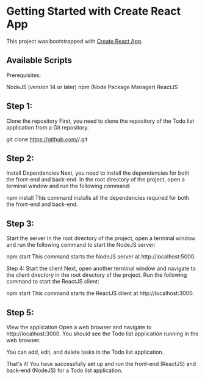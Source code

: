 # Getting Started with Create React App

This project was bootstrapped with [Create React App](https://github.com/facebook/create-react-app).

## Available Scripts
Prerequisites:

NodeJS (version 14 or later)
npm (Node Package Manager)
ReactJS

## Step 1: 
Clone the repository
First, you need to clone the repository of the Todo list application from a Git repository.

git clone https://github.com/<username>/<repository-name>.git

## Step 2: 
Install Dependencies
Next, you need to install the dependencies for both the front-end and back-end. In the root directory of the project, open a terminal window and run the following command:

npm install
This command installs all the dependencies required for both the front-end and back-end.

## Step 3: 
Start the server
In the root directory of the project, open a terminal window and run the following command to start the NodeJS server:

npm start
This command starts the NodeJS server at http://localhost:5000.

Step 4: Start the client
Next, open another terminal window and navigate to the client directory in the root directory of the project. Run the following command to start the ReactJS client:

npm start
This command starts the ReactJS client at http://localhost:3000.

## Step 5: 
View the application
Open a web browser and navigate to http://localhost:3000. You should see the Todo list application running in the web browser.

You can add, edit, and delete tasks in the Todo list application.

That's it! You have successfully set up and run the front-end (ReactJS) and back-end (NodeJS) for a Todo list application.
